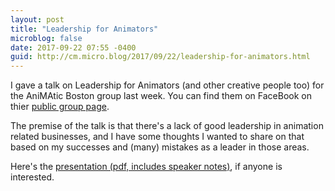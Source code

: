 ```yaml
---
layout: post
title: "Leadership for Animators"
microblog: false
date: 2017-09-22 07:55 -0400
guid: http://cm.micro.blog/2017/09/22/leadership-for-animators.html
---
```

I gave a talk on Leadership for Animators (and other creative people too) for the AniMAtic Boston group last week. You can find them on FaceBook on thier [public group page](https://www.facebook.com/groups/448381015494577/). 

The premise of the talk is that there's a lack of good leadership in animation related businesses, and I have some thoughts I wanted to share on that based on my successes and (many) mistakes as a leader in those areas. 

Here's the [presentation (pdf, includes speaker notes)](https://www.facebook.com/groups/448381015494577/), if anyone is interested. 
